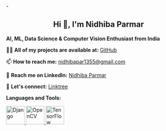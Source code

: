 -<div align="center">

## Hi 👋, I'm Nidhiba Parmar
</div>

**AI, ML, Data Science & Computer Vision Enthusiast from India**

👨‍💻 **All of my projects are available at:** [GitHub](https://github.com/NidhiiParmar)

📫 **How to reach me:** nidhibapar1355@gmail.com

📄 **Reach me on LinkedIn:** [Nidhiba Parmar](https://www.linkedin.com/in/nidhibaparmar/)

🔗 **Let's connect:** [Linktree](https://linktr.ee/nidhiba)

**Languages and Tools:**

<a href="https://www.djangoproject.com/" target="_blank">
  <img src="https://img.icons8.com/color/48/000000/django.png" alt="Django" width="50" height="50"/>
</a>
<a href="https://opencv.org/" target="_blank">
  <img src="https://img.icons8.com/color/48/000000/opencv.png" alt="OpenCV" width="50" height="50"/>
</a>
<a href="https://www.tensorflow.org/" target="_blank">
  <img src="https://img.icons8.com/color/48/000000/tensorflow.png" alt="TensorFlow" width="50" height="50"/>
</a>
</div>


<!---
NidhiiParmar/NidhiiParmar is a ✨ special ✨ repository because its `README.md` (this file) appears on your GitHub profile.
You can click the Preview link to take a look at your changes.
--->
